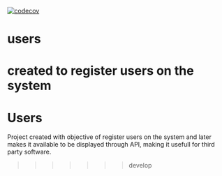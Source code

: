 [![codecov](https://codecov.io/gh/Robinson-Dev/users/branch/main/graph/badge.svg?token=RIYQNPDT9N)](https://codecov.io/gh/Robinson-Dev/users)

# users
created to register users on the system
=======
# Users
Project created with objective of register users on the system and later makes it available to be displayed through API, making it usefull for third party software.

>>>>>>> develop
